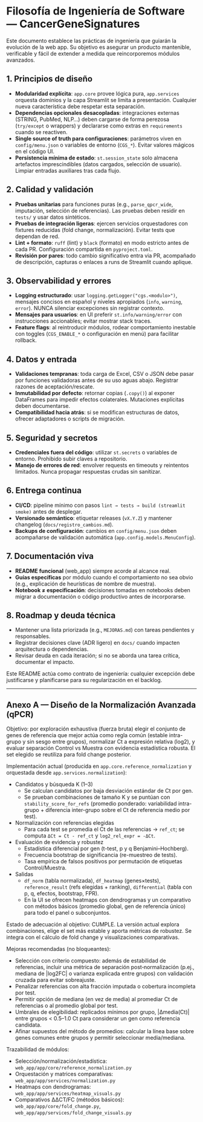 # Filosofía de Ingeniería de Software — CancerGeneSignatures

Este documento establece las prácticas de ingeniería que guiarán la evolución de la web app. Su objetivo es asegurar un producto mantenible, verificable y fácil de extender a medida que reincorporemos módulos avanzados.

## 1. Principios de diseño
- **Modularidad explícita**: `app.core` provee lógica pura, `app.services` orquesta dominios y la capa Streamlit se limita a presentación. Cualquier nueva característica debe respetar esta separación.
- **Dependencias opcionales desacopladas**: integraciones externas (STRING, PubMed, NLP…) deben cargarse de forma perezosa (`try/except` o wrappers) y declararse como extras en `requirements` cuando se reactiven.
- **Single source of truth para configuraciones**: parámetros viven en `config/menu.json` o variables de entorno (`CGS_*`). Evitar valores mágicos en el código UI.
- **Persistencia mínima de estado**: `st.session_state` solo almacena artefactos imprescindibles (datos cargados, selección de usuario). Limpiar entradas auxiliares tras cada flujo.

## 2. Calidad y validación
- **Pruebas unitarias** para funciones puras (e.g., `parse_qpcr_wide`, imputación, selección de referencias). Las pruebas deben residir en `tests/` y usar datos sintéticos.
- **Pruebas de integración ligeras**: ejercen servicios orquestadores con fixtures reducidas (fold change, normalización). Evitar tests que dependan de red.
- **Lint + formato**: `ruff` (lint) y `black` (formato) en modo estricto antes de cada PR. Configuración compartida en `pyproject.toml`.
- **Revisión por pares**: todo cambio significativo entra via PR, acompañado de descripción, capturas o enlaces a runs de Streamlit cuando aplique.

## 3. Observabilidad y errores
- **Logging estructurado**: usar `logging.getLogger("cgs.<modulo>")`, mensajes concisos en español y niveles apropiados (`info`, `warning`, `error`). NUNCA silenciar excepciones sin registrar contexto.
- **Mensajes para usuarios**: en UI preferir `st.info/warning/error` con instrucciones accionables; evitar mostrar stack traces.
- **Feature flags**: al reintroducir módulos, rodear comportamiento inestable con toggles (`CGS_ENABLE_*` o configuración en menú) para facilitar rollback.

## 4. Datos y entrada
- **Validaciones tempranas**: toda carga de Excel, CSV o JSON debe pasar por funciones validadoras antes de su uso aguas abajo. Registrar razones de aceptación/rescate.
- **Inmutabilidad por defecto**: retornar copias (`.copy()`) al exponer DataFrames para impedir efectos colaterales. Mutaciones explícitas deben documentarse.
- **Compatibilidad hacia atrás**: si se modifican estructuras de datos, ofrecer adaptadores o scripts de migración.

## 5. Seguridad y secretos
- **Credenciales fuera del código**: utilizar `st.secrets` o variables de entorno. Prohibido subir claves a repositorio.
- **Manejo de errores de red**: envolver requests en timeouts y reintentos limitados. Nunca propagar respuestas crudas sin sanitizar.

## 6. Entrega continua
- **CI/CD**: pipeline mínimo con pasos `lint → tests → build (streamlit smoke)` antes de desplegar.
- **Versionado semántico**: etiquetar releases (`vX.Y.Z`) y mantener changelog (`docs/registro_cambios.md`).
- **Backups de configuración**: cambios en `config/menu.json` deben acompañarse de validación automática (`app.config.models.MenuConfig`).

## 7. Documentación viva
- **README funcional** (web_app) siempre acorde al alcance real.
- **Guías específicas** por módulo cuando el comportamiento no sea obvio (e.g., explicación de heurísticas de nombre de muestra).
- **Notebook ≠ especificación**: decisiones tomadas en notebooks deben migrar a documentación o código productivo antes de incorporarse.

## 8. Roadmap y deuda técnica
- Mantener una lista priorizada (e.g., `MEJORAS.md`) con tareas pendientes y responsables.
- Registrar decisiones clave (ADR ligero) en `docs/` cuando impacten arquitectura o dependencias.
- Revisar deuda en cada iteración; si no se aborda una tarea crítica, documentar el impacto.

Este README actúa como contrato de ingeniería: cualquier excepción debe justificarse y planificarse para su regularización en el backlog.

---

## Anexo A — Diseño de la Normalización Avanzada (qPCR)

Objetivo: por exploración exhaustiva (fuerza bruta) elegir el conjunto de genes de referencia que mejor actúa como regla común (estable intra-grupo y sin sesgo entre grupos), normalizar Ct a expresión relativa (log2), y evaluar separación Control vs Muestra con evidencia estadística robusta. El set elegido se reutiliza para fold change posterior.

Implementación actual (producida en `app.core.reference_normalization` y orquestada desde `app.services.normalization`):

- Candidatos y búsqueda K (1–3)
  - Se calculan candidatos por baja desviación estándar de Ct por gen.
  - Se prueban combinaciones de tamaño K y se puntúan con `stability_score_for_refs` (promedio ponderado: variabilidad intra-grupo + diferencia inter-grupo sobre el Ct de referencia medio por test).
- Normalización con referencias elegidas
  - Para cada test se promedia el Ct de las referencias → `ref_ct`; se computa `ΔCt = Ct - ref_ct` y `log2_rel_expr = -ΔCt`.
- Evaluación de evidencia y robustez
  - Estadística diferencial por gen (t-test, p y q Benjamini–Hochberg).
  - Frecuencia bootstrap de significancia (re-muestreo de tests).
  - Tasa empírica de falsos positivos por permutación de etiquetas Control/Muestra.
- Salidas
  - `df_norm` (tabla normalizada), `df_heatmap` (genes×tests), `reference_result` (refs elegidas + ranking), `differential` (tabla con p, q, efectos, bootstrap, FPR).
  - En la UI se ofrecen heatmaps con dendrogramas y un comparativo con métodos básicos (promedio global, gen de referencia único) para todo el panel o subconjuntos.

Estado de adecuación al objetivo: CUMPLE. La versión actual explora combinaciones, elige el set más estable y aporta métricas de robustez. Se integra con el cálculo de fold change y visualizaciones comparativas.

Mejoras recomendadas (no bloqueantes):
- Selección con criterio compuesto: además de estabilidad de referencias, incluir una métrica de separación post‑normalización (p.ej., mediana de |log2FC| o varianza explicada entre grupos) con validación cruzada para evitar sobreajuste.
- Penalizar referencias con alta fracción imputada o cobertura incompleta por test.
- Permitir opción de mediana (en vez de media) al promediar Ct de referencias o al promedio global por test.
- Umbrales de elegibilidad: replicados mínimos por grupo, |Δmedia(Ct)| entre grupos < 0.5–1.0 Ct para considerar un gen como referencia candidata.
- Afinar supuestos del método de promedios: calcular la línea base sobre genes comunes entre grupos y permitir seleccionar media/mediana.

Trazabilidad de módulos:
- Selección/normalización/estadística: `web_app/app/core/reference_normalization.py`
- Orquestación y matrices comparativas: `web_app/app/services/normalization.py`
- Heatmaps con dendrogramas: `web_app/app/services/heatmap_visuals.py`
- Comparativos ΔΔCT/FC (métodos básicos): `web_app/app/core/fold_change.py`, `web_app/app/services/fold_change_visuals.py`
